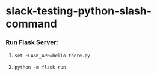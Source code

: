 # slack-testing-python-slash-command

### Run Flask Server:

1. `set FLASK_APP=hello-there.py`

2. `python -m flask run`
